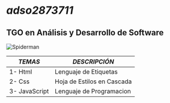 # ***adso2873711***
## TGO en Análisis y Desarrollo de Software 
![Spiderman](https://i.pinimg.com/originals/c8/c9/28/c8c928df0112091453108431b5bb066e.png)

|*TEMAS*|*DESCRIPCIÓN*|
|--|--|
|1- Html|Lenguaje de Etiquetas|
|2- Css|Hoja de Estilos en Cascada|
|3- JavaScript|Lenguaje de Programacion|
